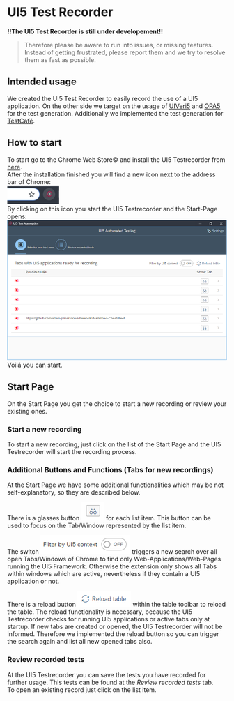 # UI5 Test Recorder

**!!The UI5 Test Recorder is still under developement!!**
>Therefore please be aware to run into issues, or missing features.  
>Instead of getting frustrated, please report them and we try to resolve them as fast as possible.

## Intended usage
We created the UI5 Test Recorder to easily record the use of a UI5 application.
On the other side we target on the usage of [UIVeri5](https://github.com/SAP/ui5-uiveri5) and [OPA5](https://sap.github.io/openui5-docs/#/Integration_Testing_with_One_Page_Acceptance_Tests_(OPA5)_2696ab5) for the test generation. Additionally we implemented the test generation for [TestCafé](https://github.com/DevExpress/testcafe).  

## How to start
To start go to the Chrome Web Store&copy; and install the UI5 Testrecorder from [here](https://chrome.google.com/webstore/detail/ui5-test-recorder/hcpkckcanianjcbiigbklddcpfiljmhj).  
After the installation finished you will find a new icon next to the address bar of Chrome:  
![alt text](./img/ExtIcon.png "UI5 Testrecoder Icon at Chrome")  
By clicking on this icon you start the UI5 Testrecorder and the Start-Page opens:  
![alt text](./img/StartPage.png "UI5 Testrecoder Start Page")  
Voilá you can start.

## Start Page
On the Start Page you get the choice to start a new recording or review your existing ones. 

### Start a new recording
To start a new recording, just click on the list of the Start Page and the UI5 Testrecorder will start the recording process. 

### Additional Buttons and Functions (Tabs for new recordings)
At the Start Page we have some additional functionalities which may be not self-explanatory, so they are described below.

There is a glasses button ![alt](./img/ViewButton.png) for each list item. This button can be used to focus on the Tab/Window represented by the list item.  

The switch ![alt](./img/FilterUI5.png) triggers a new search over all open Tabs/Windows of Chrome to find only Web-Applications/Web-Pages running the UI5 Framework. Otherwise the extension only shows all Tabs within windows which are active, nevertheless if they contain a UI5 application or not.

There is a reload button ![alt](./img/ReloadButton.png) within the table toolbar to reload the table. 
The reload functionality is necessary, because the UI5 Testrecorder checks for running UI5 applications or active tabs only at startup. If new tabs are created or opened, the UI5 Testrecorder will not be informed. Therefore we implemented the reload button so you can trigger the search again and list all new opened tabs also.

### Review recorded tests
At the UI5 Testrecorder you can save the tests you have recorded for further usage. 
This tests can be found at the *Review recorded tests* tab.  
To open an existing record just click on the list item.



